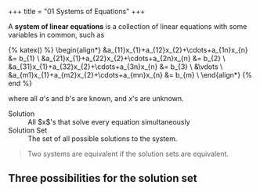 +++
title = "01 Systems of Equations"
+++

A **system of linear equations** is a collection of linear equations with some variables in common, such as

{% katex() %}
\begin{align*}
&a_{11}x_{1}+a_{12}x_{2}+\cdots+a_{1n}x_{n} &= b_{1} \\
&a_{21}x_{1}+a_{22}x_{2}+\cdots+a_{2n}x_{n} &= b_{2} \\
&a_{31}x_{1}+a_{32}x_{2}+\cdots+a_{3n}x_{n} &= b_{3} \\
&\vdots \\
&a_{m1}x_{1}+a_{m2}x_{2}+\cdots+a_{mn}x_{n} &= b_{m} \\
\end{align*}
{% end %}

where all $a$'s and $b$'s are known, and $x$'s are unknown.

<dl>
<dt>Solution</dt><dd>All $x$'s that solve every equation simultaneously</dd>
<dt>Solution Set</dt><dd>The set of all possible solutions to the system.</dd>
</dl>

> Two systems are equivalent if the solution sets are equivalent.

## Three possibilities for the solution set

